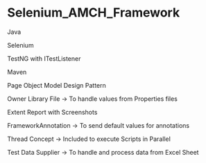 # Selenium_AMCH_Framework

Java

Selenium

TestNG with ITestListener

Maven

Page Object Model Design Pattern

Owner Library File -> To handle values from Properties files

Extent Report with Screenshots

FrameworkAnnotation -> To send default values for annotations

Thread Concept -> Included to execute Scripts in Parallel

Test Data Supplier -> To handle and process data from Excel Sheet

